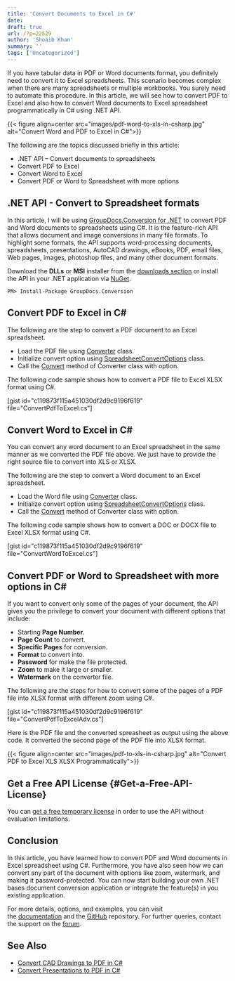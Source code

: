 ```yaml
---
title: 'Convert Documents to Excel in C#'
date: 
draft: true
url: /?p=22529
author: 'Shoaib Khan'
summary: ''
tags: ['Uncategorized']
---
```


If you have tabular data in PDF or Word documents format, you definitely need to convert it to Excel spreadsheets. This scenario becomes complex when there are many spreadsheets or multiple workbooks. You surely need to automate this procedure. In this article, we will see how to convert PDF to Excel and also how to convert Word documents to Excel spreadsheet programmatically in C# using .NET API.



{{< figure align=center src="images/pdf-word-to-xls-in-csharp.jpg" alt="Convert Word and PDF to Excel in C#">}}


The following are the topics discussed briefly in this article:

*   .NET API – Convert documents to spreadsheets
*   Convert PDF to Excel
*   Convert Word to Excel
*   Convert PDF or Word to Spreadsheet with more options

## .NET API - Convert to Spreadsheet formats

In this article, I will be using [GroupDocs.Conversion for .NET](https://products.groupdocs.com/conversion/net) to convert PDF and Word documents to spreadsheets using C#. It is the feature-rich API that allows document and image conversions in many file formats. To highlight some formats, the API supports word-processing documents, spreadsheets, presentations, AutoCAD drawings, eBooks, PDF, email files, Web pages, images, photoshop files, and many other document formats.

Download the **DLLs** or **MSI** installer from the [downloads section](https://downloads.groupdocs.com/conversion/net) or install the API in your .NET application via [NuGet](https://www.nuget.org/packages/groupdocs.conversion).

```
PM> Install-Package GroupDocs.Conversion
```

## Convert PDF to Excel in C#

The following are the step to convert a PDF document to an Excel spreadsheet.

*   Load the PDF file using [Converter](https://apireference.groupdocs.com/conversion/net/groupdocs.conversion/converter) class.
*   Initialize convert option using [SpreadsheetConvertOptions](https://apireference.groupdocs.com/conversion/net/groupdocs.conversion.options.convert/spreadsheetconvertoptions) class.
*   Call the [Convert](https://apireference.groupdocs.com/conversion/net/groupdocs.conversion/converter/methods/convert/index) method of Converter class with option.

The following code sample shows how to convert a PDF file to Excel XLSX format using C#.

\[gist id="c119873f115a451030df2d9c9196f619" file="ConvertPdfToExcel.cs"\]

## Convert Word to Excel in C#

You can convert any word document to an Excel spreadsheet in the same manner as we converted the PDF file above. We just have to provide the right source file to convert into XLS or XLSX.

The following are the step to convert a Word document to an Excel spreadsheet.

*   Load the Word file using [Converter](https://apireference.groupdocs.com/conversion/net/groupdocs.conversion/converter) class.
*   Initialize convert option using [SpreadsheetConvertOptions](https://apireference.groupdocs.com/conversion/net/groupdocs.conversion.options.convert/spreadsheetconvertoptions) class.
*   Call the [Convert](https://apireference.groupdocs.com/conversion/net/groupdocs.conversion/converter/methods/convert/index) method of Converter class with option.

The following code sample shows how to convert a DOC or DOCX file to Excel XLSX format using C#.

\[gist id="c119873f115a451030df2d9c9196f619" file="ConvertWordToExcel.cs"\]

## Convert PDF or Word to Spreadsheet with more options in C#

If you want to convert only some of the pages of your document, the API gives you the privilege to convert your document with different options that include:

*   Starting **Page Number**.
*   **Page Count** to convert.
*   **Specific Pages** for conversion.
*   **Format** to convert into.
*   **Password** for make the file protected.
*   **Zoom** to make it large or smaller.
*   **Watermark** on the converter file.

The following are the steps for how to convert some of the pages of a PDF file into XLSX format with different zoom using C#.

\[gist id="c119873f115a451030df2d9c9196f619" file="ConvertPdfToExcelAdv.cs"\]

Here is the PDF file and the converted spreasheet as output using the above code. It converted the second page of the PDF file into XLSX format.



{{< figure align=center src="images/pdf-to-xls-in-csharp.jpg" alt="Convert PDF to Excel XLS XLSX Programmatically">}}


## Get a Free API License {#Get-a-Free-API-License}

You can [get a free temporary license](https://purchase.groupdocs.com/temporary-license) in order to use the API without evaluation limitations.

## Conclusion

In this article, you have learned how to convert PDF and Word documents in Excel spreadsheet using C#. Furthermore, you have also seen how we can convert any part of the document with options like zoom, watermark, and making it password-protected. You can now start building your own .NET bases document conversion application or integrate the feature(s) in you existing application.

For more details, options, and examples, you can visit the [documentation](https://docs.groupdocs.com/conversion/net) and the [GitHub](https://github.com/groupdocs-conversion) repository. For further queries, contact the support on the [forum](https://forum.groupdocs.com/).

## See Also

*   [Convert CAD Drawings to PDF in C#](https://blog.groupdocs.com/2020/11/08/convert-cad-drawings-to-pdf-in-csharp/)
*   [Convert Presentations to PDF in C#](https://blog.groupdocs.com/2020/03/05/convert-presentations-pptx-ppt-to-pdf-in-csharp/)




